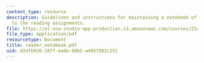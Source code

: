 ```yaml
---
content_type: resource
description: Guidelines and instructions for maintaining a notebook of written responses
  to the reading assignments.
file: https://ol-ocw-studio-app-production.s3.amazonaws.com/courses/21w-730-5-writing-on-contemporary-issues-imagining-the-future-fall-2007/d2dfb926187feade98b5a4957092c251_reader_notebook.pdf
file_type: application/pdf
resourcetype: Document
title: reader_notebook.pdf
uid: d2dfb926-187f-eade-98b5-a4957092c251
---
```

